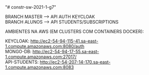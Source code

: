 "# constr-sw-2021-1-g7" 

BRANCH MASTER --> API AUTH KEYCLOAK <br/>
BRANCH ALUNOS --> API STUDENTS/SUBSCRIPTIONS <br/>

AMBIENTES NA AWS (EM CLUSTERS COM CONTAINERS DOCKER): <br/>

KEYCLOAK: http://ec2-54-94-115-41.sa-east-1.compute.amazonaws.com:8080/auth <br/>
MONGO-DB: http://ec2-54-94-17-55.sa-east-1.compute.amazonaws.com:27017/ <br/>
API-STUDENTS: http://ec2-54-207-14-170.sa-east-1.compute.amazonaws.com:8083 <br/>

